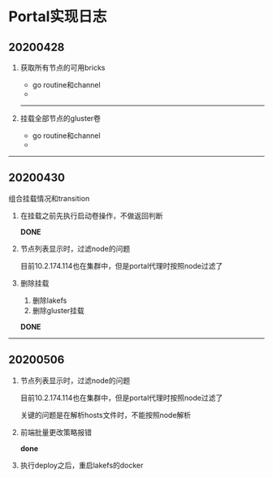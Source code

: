 # Portal实现日志

## 20200428

1. 获取所有节点的可用bricks

   + go routine和channel
   + 

   ---

2. 挂载全部节点的gluster卷

   + go routine和channel
   + 

---

## 20200430

组合挂载情况和transition

1. 在挂载之前先执行启动卷操作，不做返回判断

   **DONE**

2. 节点列表显示时，过滤node的问题

   目前10.2.174.114也在集群中，但是portal代理时按照node过滤了

   

3. 删除挂载

   1. 删除lakefs
   2. 删除gluster挂载

   **DONE**

---

## 20200506

1. 节点列表显示时，过滤node的问题

   目前10.2.174.114也在集群中，但是portal代理时按照node过滤了

   关键的问题是在解析hosts文件时，不能按照node解析

   

2. 前端批量更改策略报错

   **done**

3. 执行deploy之后，重启lakefs的docker

   











